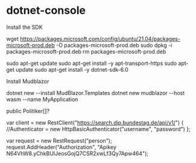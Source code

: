 # dotnet-console


Install the SDK

wget https://packages.microsoft.com/config/ubuntu/21.04/packages-microsoft-prod.deb -O packages-microsoft-prod.deb
sudo dpkg -i packages-microsoft-prod.deb
rm packages-microsoft-prod.deb

sudo apt-get update
sudo apt-get install -y apt-transport-https
sudo apt-get update
sudo apt-get install -y dotnet-sdk-6.0

Install Mudblazor

dotnet new --install MudBlazor.Templates
dotnet new mudblazor --host wasm --name MyApplication

public Politiker[]? 


var client = new RestClient("https://search.dip.bundestag.de/api/v1/") {
    //Authenticator = new HttpBasicAuthenticator("username", "password")
};


var request = new RestRequest("person");
request.AddHeader("Authorization", "Apikey N64VhW8.yChkBUIJeosGojQ7CSR2xwLf3Qy7Apw464");